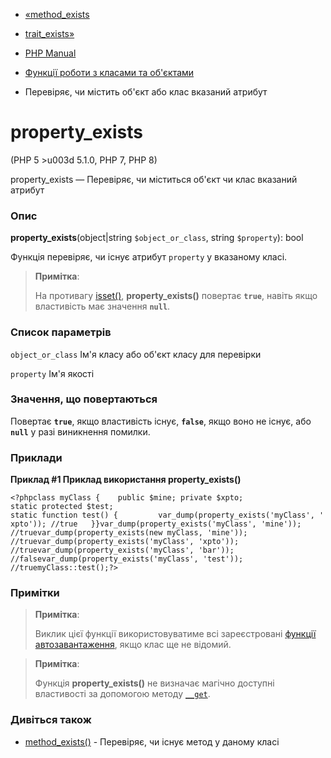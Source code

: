 - [«method_exists](function.method-exists.md)
- [trait_exists»](function.trait-exists.md)

- [PHP Manual](index.md)
- [Функції роботи з класами та об'єктами](ref.classobj.md)
- Перевіряє, чи містить об'єкт або клас вказаний атрибут

# property_exists

(PHP 5 \>u003d 5.1.0, PHP 7, PHP 8)

property_exists — Перевіряє, чи міститься об'єкт чи клас вказаний
атрибут

### Опис

**property_exists**(object\|string `$object_or_class`, string
`$property`): bool

Функція перевіряє, чи існує атрибут `property` у вказаному класі.

> **Примітка**:
>
> На противагу [isset()](function.isset.md),
> **property_exists()** повертає **`true`**, навіть якщо властивість має
> значення **`null`**.

### Список параметрів

`object_or_class`
Ім'я класу або об'єкт класу для перевірки

`property`
Ім'я якості

### Значення, що повертаються

Повертає **`true`**, якщо властивість існує, **`false`**, якщо воно
не існує, або **`null`** у разі виникнення помилки.

### Приклади

**Приклад #1 Приклад використання **property_exists()****

`<?phpclass myClass {    public $mine; private $xpto; static protected $test; static function test() {         var_dump(property_exists('myClass', 'xpto')); //true   }}var_dump(property_exists('myClass', 'mine')); //truevar_dump(property_exists(new myClass, 'mine')); //truevar_dump(property_exists('myClass', 'xpto')); //truevar_dump(property_exists('myClass', 'bar')); //falsevar_dump(property_exists('myClass', 'test')); //truemyClass::test();?> `

### Примітки

> **Примітка**:
>
> Виклик цієї функції використовуватиме всі зареєстровані [функції
> автозавантаження](language.oop5.autoload.md), якщо клас ще не
> відомий.

> **Примітка**:
>
> Функція **property_exists()** не визначає магічно доступні
> властивості за допомогою методу
> [`__get`](language.oop5.overloading.md#language.oop5.overloading.members).

### Дивіться також

- [method_exists()](function.method-exists.md) - Перевіряє,
чи існує метод у даному класі
